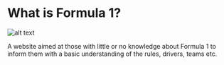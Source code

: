 # What is Formula 1?

![alt text](https://github.com/rpower/whatisformula1.com/blob/master/assets/images/website-snapshot.png)

A website aimed at those with little or no knowledge about Formula 1 to inform them with a basic understanding of the rules, drivers, teams etc.
